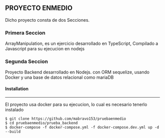 ## PROYECTO ENMEDIO

Dicho proyecto consta de dos Secciones.

### Primera Seccion

ArrayManipulation, es un ejercicio desarrollado en TypeScript, Compilado a Javascript para su ejecucion en nodejs

### Segunda Seccion

Proyecto Backend desarrollado en Nodejs. con ORM sequelize, usando Docker y una base de datos relacional como mariaDB

#### Installation

---

El proyecto usa docker para su ejecucion, lo cual es necesario tenerlo instalado

```
$ git clone https://github.com/mabravo153/pruebaenmedio
$ cd pruebaenmedio/prueba_backend
$ docker-compose -f docker-compose.yml -f docker-compose.dev.yml up -d --build
```
